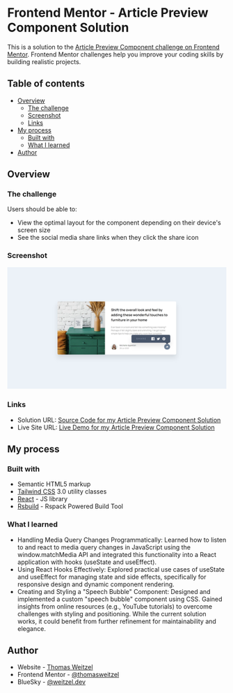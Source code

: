 # Frontend Mentor - Article Preview Component Solution

This is a solution to the [Article Preview Component challenge on Frontend Mentor](https://www.frontendmentor.io/challenges/article-preview-component-dYBN_pYFT). Frontend Mentor challenges help you improve your coding skills by building realistic projects.

## Table of contents

- [Overview](#overview)
  - [The challenge](#the-challenge)
  - [Screenshot](#screenshot)
  - [Links](#links)
- [My process](#my-process)
  - [Built with](#built-with)
  - [What I learned](#what-i-learned)
- [Author](#author)

## Overview

### The challenge

Users should be able to:

- View the optimal layout for the component depending on their device's screen size
- See the social media share links when they click the share icon

### Screenshot

![](./images/article-preview-component-solution.png)

### Links

- Solution URL: [Source Code for my Article Preview Component Solution](https://github.com/thomasweitzel/frontend-mentor/tree/main/article-preview-component)
- Live Site URL: [Live Demo for my Article Preview Component Solution](https://pureandroid.com/frontendmentor/article-preview-component/)

## My process

### Built with

- Semantic HTML5 markup
- [Tailwind CSS](https://tailwindcss.com/) 3.0 utility classes
- [React](https://reactjs.org/) - JS library
- [Rsbuild](https://rsbuild.dev/) - Rspack Powered Build Tool

### What I learned

- Handling Media Query Changes Programmatically:
  Learned how to listen to and react to media query changes in JavaScript using the window.matchMedia API and integrated this functionality into a React application with hooks (useState and useEffect).
- Using React Hooks Effectively:
  Explored practical use cases of useState and useEffect for managing state and side effects, specifically for responsive design and dynamic component rendering.
- Creating and Styling a "Speech Bubble" Component:
  Designed and implemented a custom "speech bubble" component using CSS. Gained insights from online resources (e.g., YouTube tutorials) to overcome challenges with styling and positioning. While the current solution works, it could benefit from further refinement for maintainability and elegance.

## Author

- Website - [Thomas Weitzel](https://weitzel.dev/)
- Frontend Mentor - [@thomasweitzel](https://www.frontendmentor.io/profile/thomasweitzel)
- BlueSky - [@weitzel.dev](https://bsky.app/profile/weitzel.dev)

